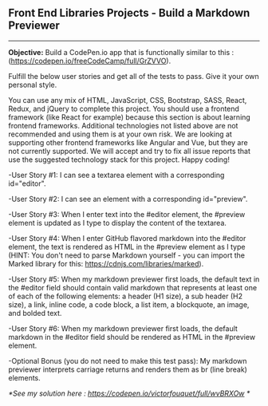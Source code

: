 ## Front End Libraries Projects - Build a Markdown Previewer
---
**Objective:** Build a CodePen.io app that is functionally similar to this : (https://codepen.io/freeCodeCamp/full/GrZVVO).

Fulfill the below user stories and get all of the tests to pass. Give it your own personal style.

You can use any mix of HTML, JavaScript, CSS, Bootstrap, SASS, React, Redux, and jQuery to complete this project. You should use a frontend framework (like React for example) because this section is about learning frontend frameworks. Additional technologies not listed above are not recommended and using them is at your own risk. We are looking at supporting other frontend frameworks like Angular and Vue, but they are not currently supported. We will accept and try to fix all issue reports that use the suggested technology stack for this project. Happy coding!

-User Story #1: I can see a textarea element with a corresponding id="editor".

-User Story #2: I can see an element with a corresponding id="preview".

-User Story #3: When I enter text into the #editor element, the #preview element is updated as I type to display the content of the textarea.

-User Story #4: When I enter GitHub flavored markdown into the #editor element, the text is rendered as HTML in the #preview element as I type (HINT: You don't need to parse Markdown yourself - you can import the Marked library for this: https://cdnjs.com/libraries/marked).

-User Story #5: When my markdown previewer first loads, the default text in the #editor field should contain valid markdown that represents at least one of each of the following elements: a header (H1 size), a sub header (H2 size), a link, inline code, a code block, a list item, a blockquote, an image, and bolded text.

-User Story #6: When my markdown previewer first loads, the default markdown in the #editor field should be rendered as HTML in the #preview element.

-Optional Bonus (you do not need to make this test pass): My markdown previewer interprets carriage returns and renders them as br (line break) elements.

_*See my solution here : https://codepen.io/victorfouquet/full/wvBRXOw *_
